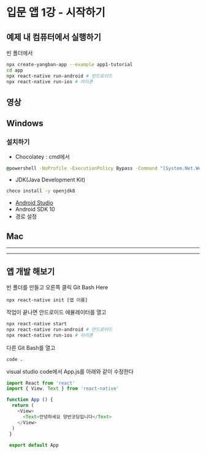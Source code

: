 # 입문 앱 1강 - 시작하기

## 예제 내 컴퓨터에서 실행하기
빈 폴더에서
```bash
npx create-yangban-app --example app1-tutorial
cd app
npx react-native run-android # 안드로이드
npx react-native run-ios # 아이폰
```

## 영상

## Windows

### 설치하기
- Chocolatey : cmd에서
```cmd
@powershell -NoProfile -ExecutionPolicy Bypass -Command "[System.Net.WebRequest]::DefaultWebProxy.Credentials = [System.Net.CredentialCache]::DefaultCredentials; iex ((New-Object System.Net.WebClient).DownloadString('https://chocolatey.org/install.ps1'))" && SET PATH="%PATH%;%ALLUSERSPROFILE%\chocolatey\bin"

```
- JDK(Java Development Kit)
```bash
choco install -y openjdk8
```
- [Android Studio](https://developer.android.com/studio/index.html)
- Android SDK 10 
- 경로 설정

## Mac
----
----

## 앱 개발 해보기
빈 폴더를 만들고 오른쪽 클릭 Git Bash Here
```
npx react-native init [앱 이름]
```
작업이 끝나면 안드로이드 에뮬레이터를 열고
```bash
npx react-native start
npx react-native run-android # 안드로이드
npx react-native run-ios # 아이폰
```
다른 Git Bash를 열고
```
code .
```
visual studio code에서 App.js를 아래와 같이 수정한다
```javascript
import React from 'react'
import { View, Text } from 'react-native'

function App () {
  return (
    <View>
      <Text>안녕하세요 양반코딩입니다</Text>
    </View>
  )
 }
 
 export default App
```

